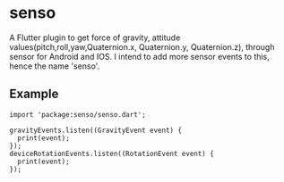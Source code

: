 # senso

A Flutter plugin to get force of gravity, attitude values(pitch,roll,yaw,Quaternion.x, Quaternion.y, Quaternion.z), through sensor for Android and IOS. I intend to add more sensor events to this, hence the name 'senso'.

## Example

```
import 'package:senso/senso.dart';

gravityEvents.listen((GravityEvent event) {
  print(event);
});
deviceRotationEvents.listen((RotationEvent event) {
  print(event);
});
```

